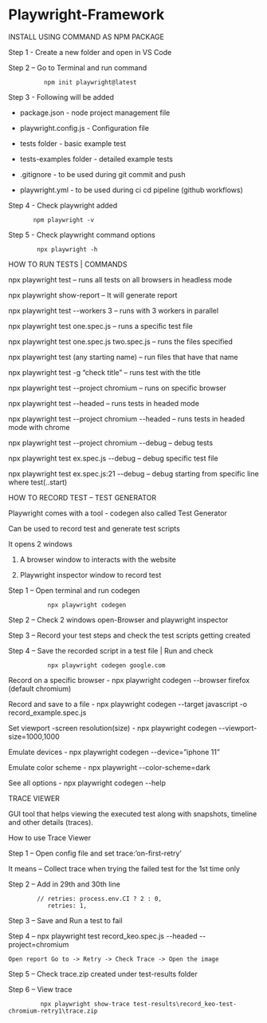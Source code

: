 # Playwright-Framework


INSTALL USING COMMAND AS NPM PACKAGE

Step 1 - Create a new folder and open in VS Code 

Step 2 – Go to Terminal and run command 

              npm init playwright@latest 

Step 3 - Following will be added 

- package.json - node project management file
  
- playwright.config.js - Configuration file
  
- tests folder - basic example test
  
- tests-examples folder - detailed example tests
  
- .gitignore - to be used during git commit and push
  
- playwright.yml - to be used during ci cd pipeline (github workflows)
  
Step 4 - Check playwright added 
           
           npm playwright -v 

Step 5 - Check playwright command options 
       
            npx playwright -h



HOW TO RUN TESTS | COMMANDS

npx playwright test – runs all tests on all browsers in headless mode

npx playwright show-report – It will generate report

npx playwright test --workers 3 – runs with 3 workers in parallel

npx playwright test one.spec.js – runs a specific test file

npx playwright test one.spec.js two.spec.js – runs the files specified

npx playwright test (any starting name) – run files that have that name

npx playwright test -g “check title” – runs test with the title

npx playwright test --project chromium – runs on specific browser

npx playwright test --headed – runs tests in headed mode

npx playwright test --project chromium --headed – runs tests in headed mode with chrome

npx playwright test --project chromium --debug – debug tests

npx playwright test ex.spec.js --debug – debug specific test file

npx playwright test ex.spec.js:21 --debug – debug starting from specific line where test(..start)



HOW TO RECORD TEST – TEST GENERATOR

Playwright comes with a tool - codegen also called Test Generator

Can be used to record test and generate test scripts

It opens 2 windows

1. A browser window to interacts with the website
  
2. Playwright inspector window to record test
   
Step 1 – Open terminal and run codegen 

               npx playwright codegen

Step 2 – Check 2 windows open-Browser and playwright inspector

Step 3 – Record your test steps and check the test scripts getting created

Step 4 – Save the recorded script in a test file | Run and check

               npx playwright codegen google.com
               
Record on a specific browser - npx playwright codegen --browser firefox  (default chromium)

Record and save to a file - npx playwright codegen --target javascript -o record_example.spec.js

Set viewport -screen resolution(size) - npx playwright codegen --viewport-size=1000,1000

Emulate devices - npx playwright codegen --device=”iphone 11”

Emulate color scheme - npx playwright --color-scheme=dark

See all options - npx playwright codegen --help


TRACE VIEWER

GUI tool that helps viewing the executed test along with snapshots, timeline and other details (traces).

How to use Trace Viewer

Step 1 – Open config file and set trace:’on-first-retry’

It means – Collect trace when trying the failed test for the 1st time only

Step 2 – Add in 29th and 30th line

            // retries: process.env.CI ? 2 : 0,
               retries: 1,
               
Step 3 – Save and Run a test to fail 

Step 4 – npx playwright test record_keo.spec.js --headed --project=chromium

    Open report Go to -> Retry -> Check Trace -> Open the image
    
Step 5 – Check trace.zip created under test-results folder

Step 6 – View trace 

             npx playwright show-trace test-results\record_keo-test-chromium-retry1\trace.zip


